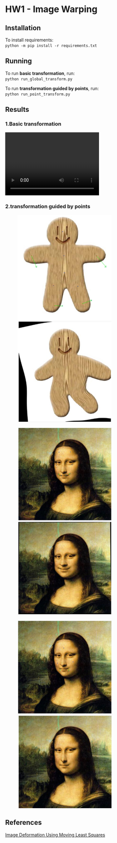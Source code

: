 # HW1 - Image Warping

## Installation
To install requirements:  
`python -m pip install -r requirements.txt `

## Running
To run **basic transformation**, run:  
`python run_global_transform.py `

To run **transformation guided by points**, run:  
`python run_point_transform.py`

## Results
### 1.Basic transformation
[<video width="300" height="200" controls>
    <source src="./assets/basic_transform.mp4" type="video/mp4">
</video>](https://github.com/user-attachments/assets/18d24f5f-e7d0-4cdc-9136-4214e357ab66)

### 2.transformation guided by points
<figure class = "half">
<img src="./assets/control_1.jpg" width="300">
<img src="./assets/out_1.jpg" width="300">
</figure>

<figure class = "half">
<img src="./assets/control_2.jpg" width="300">
<img src="./assets/out_2.jpg" width="300">
</figure>

<figure class = "half">
<img src="./assets/control_3.jpg" width="300">
<img src="./assets/out_3.jpg" width="300">
</figure>

## References
[Image Deformation Using Moving Least Squares](https://people.engr.tamu.edu/schaefer/research/mls.pdf)
